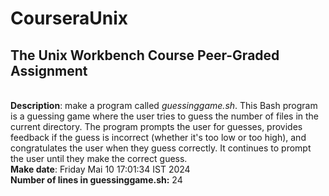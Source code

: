 # CourseraUnix
## The Unix Workbench Course Peer-Graded Assignment
\
**Description**: make a program called *guessinggame.sh*. This Bash program is a guessing game where the user tries to guess the number of files in the current directory. The program prompts the user for guesses, provides feedback if the guess is incorrect (whether it's too low or too high), and congratulates the user when they guess correctly. It continues to prompt the user until they make the correct guess.
\
**Make date**: Friday Mai 10 17:01:34 IST 2024
\
**Number of lines in guessinggame.sh:** 24


